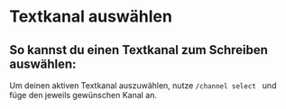 # Textkanal auswählen

## So kannst du einen Textkanal zum Schreiben auswählen:

<deflist>
<def title="Textkanal auswählen">
Um deinen aktiven Textkanal auszuwählen, nutze <code>/channel select <Channel></code> und füge den jeweils gewünschen Kanal an.
</def>
</deflist>
